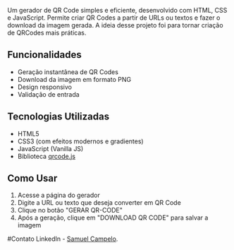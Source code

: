 Um gerador de QR Code simples e eficiente, desenvolvido com HTML, CSS e JavaScript. Permite criar QR Codes a partir de URLs ou textos e fazer o download da imagem gerada.
A ideia desse projeto foi para tornar criação de QRCodes mais práticas.

## Funcionalidades

- Geração instantânea de QR Codes
- Download da imagem em formato PNG
- Design responsivo
- Validação de entrada

## Tecnologias Utilizadas

- HTML5
- CSS3 (com efeitos modernos e gradientes)
- JavaScript (Vanilla JS)
- Biblioteca [qrcode.js](https://davidshimjs.github.io/qrcodejs/)

## Como Usar

1. Acesse a página do gerador
2. Digite a URL ou texto que deseja converter em QR Code
3. Clique no botão "GERAR QR-CODE"
4. Após a geração, clique em "DOWNLOAD QR CODE" para salvar a imagem

#Contato
LinkedIn - [Samuel Campelo](https://www.linkedin.com/in/samuelccampelo).
